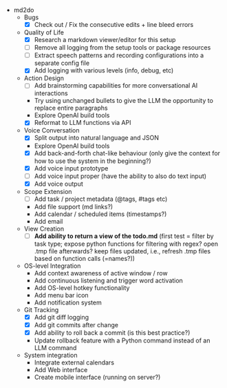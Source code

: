 * md2do
  * Bugs
    - [x] Check out / Fix the consecutive edits + line bleed errors
  * Quality of Life
    - [x] Research a markdown viewer/editor for this setup
    - [ ] Remove all logging from the setup tools or package resources
    - [ ] Extract speech patterns and recording configurations into a separate config file
    - [x] Add logging with various levels (info, debug, etc)
  * Action Design
    - [ ] Add brainstorming capabilities for more conversational AI interactions
    - Try using unchanged bullets to give the LLM the opportunity to replace entire paragraphs
    - Explore OpenAI build tools
    - [x] Reformat to LLM functions via API
  * Voice Conversation
    - [x] Split output into natural language and JSON
    - Explore OpenAI build tools
    - [x] Add back-and-forth chat-like behaviour (only give the context for how to use the system in the beginning?)
    - [x] Add voice input prototype
    - [ ] Add voice input proper (have the ability to also do text input)
    - [x] Add voice output
  * Scope Extension
    - [ ] Add task / project metadata (@tags, #tags etc)
    - Add file support (md links?)
    - Add calendar / scheduled items (timestamps?)
    - Add email
  * View Creation
    - [ ] **Add ability to return a view of the todo.md** (first test = filter by task type; expose python functions for filtering with regex? open .tmp file afterwards? keep files updated, i.e., refresh .tmp files based on function calls (=names?))
  * OS-level Integration
    - Add context awareness of active window / row
    - Add continuous listening and trigger word activation
    - Add OS-level hotkey functionality
    - Add menu bar icon
    - Add notification system
  * Git Tracking
    - [x] Add git diff logging
    - [x] Add git commits after change
    - [x] Add ability to roll back a commit (is this best practice?)
    - Update rollback feature with a Python command instead of an LLM command
  * System integration
    - Integrate external calendars
    - Add Web interface
    - Create mobile interface (running on server?)